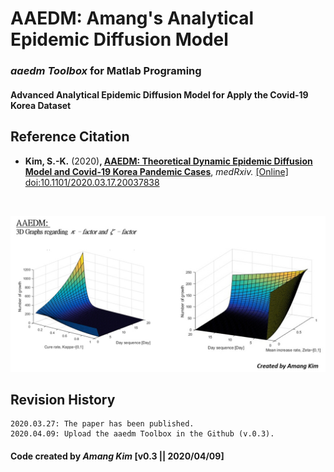 # AAEDM: Amang's Analytical Epidemic Diffusion Model
### *aaedm Toolbox* for Matlab Programing
#### Advanced Analytical Epidemic Diffusion Model for Apply the Covid-19 Korea Dataset



## Reference Citation
* **Kim, S.-K.** (2020)**, <a href="https://www.medrxiv.org/content/10.1101/2020.03.17.20037838v1" target="_blank">AAEDM: Theoretical Dynamic Epidemic Diffusion Model and Covid-19 Korea Pandemic Cases</a>**, *medRxiv.* <a href="https://doi.org/10.1101/2020.03.17.20037838" target="_blank">[Online] doi:10.1101/2020.03.17.20037838 </a></br>
</br>


![-](https://github.com/amangkim/aaedm-covid19-kr/blob/master/AAEDM_GitHub_3D_Graphs_AMG.jpg)


## Revision History
```
2020.03.27: The paper has been published.
2020.04.09: Upload the aaedm Toolbox in the Github (v.0.3).
```

#### Code created by *Amang Kim* [v0.3 || 2020/04/09]

